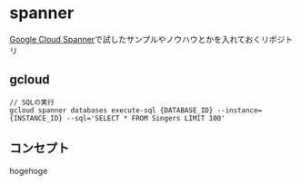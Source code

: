 # spanner
[Google Cloud Spanner](https://cloud.google.com/spanner/docs)で試したサンプルやノウハウとかを入れておくリポジトリ

## gcloud

```
// SQLの実行
gcloud spanner databases execute-sql {DATABASE_ID} --instance={INSTANCE_ID} --sql='SELECT * FROM Singers LIMIT 100'
```

## コンセプト
hogehoge
